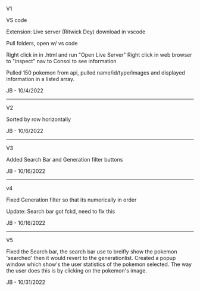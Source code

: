 V1


VS code

Extension: Live server (Ritwick Dey) download in vscode

Pull folders, open w/ vs code


Right click in in .html and run "Open Live Server"
Right click in web browser to "inspect" nav to Consol to see information

Pulled 150 pokemon from api, pulled name/id/type/images and displayed information in a listed array.

JB - 10/4/2022

___________________________________________________________________________

V2


Sorted by row horizontally 

JB - 10/6/2022

___________________________________________________________________________

V3

Added Search Bar and Generation filter buttons

JB - 10/16/2022

___________________________________________________________________________

v4

Fixed Generation filter so that its numerically in order

Update: Search bar got fckd, need to fix this

JB - 10/16/2022

___________________________________________________________________________

V5

Fixed the Search bar, the search bar use to breifly show the pokemon 'searched' then it would revert to the generationlist. 
Created a popup window which show's the user statistics of the pokemon selected.  The way the user does this is by clicking on the pokemon's image.

JB - 10/31/2022




